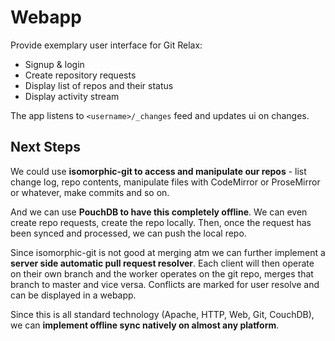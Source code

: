 # Webapp
Provide exemplary user interface for Git Relax:

* Signup & login
* Create repository requests
* Display list of repos and their status
* Display activity stream

The app listens to `<username>/_changes` feed and updates ui on changes.


## Next Steps
We could use **isomorphic-git to access and manipulate our repos** - list change log, repo contents, manipulate files with CodeMirror or ProseMirror or whatever, make commits and so on.

And we can use **PouchDB to have this completely offline**. We can even create repo requests, create the repo locally. Then, once the request has been synced and processed, we can push the local repo.

Since isomorphic-git is not good at merging atm we can further implement a **server side automatic pull request resolver**. Each client will then operate on their own branch and the worker operates on the git repo, merges that branch to master and vice versa. Conflicts are marked for user resolve and can be displayed in a webapp.

Since this is all standard technology (Apache, HTTP, Web, Git, CouchDB), we can **implement offline sync natively on almost any platform**.

